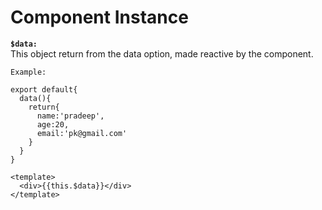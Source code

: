 # Component Instance

**`$data:`**<br>
This object return from the data option, made reactive by the component.

`Example:`

```
export default{
  data(){
    return{
      name:'pradeep',
      age:20,
      email:'pk@gmail.com'
    }
  }
}

<template>
  <div>{{this.$data}}</div>
</template>
```
